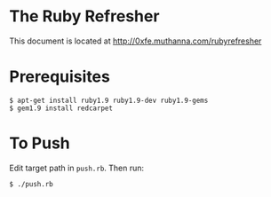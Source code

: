 # The Ruby Refresher

This document is located at http://0xfe.muthanna.com/rubyrefresher

# Prerequisites

    $ apt-get install ruby1.9 ruby1.9-dev ruby1.9-gems
    $ gem1.9 install redcarpet

# To Push

Edit target path in `push.rb`. Then run:

    $ ./push.rb
